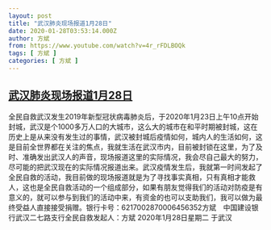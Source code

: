 ```yaml
---
layout: post
title: "武汉肺炎现场报道1月28日"
date: 2020-01-28T03:53:14.000Z
author: 方斌
from: https://www.youtube.com/watch?v=4r_rFDLBOQk
tags: [ 方斌 ]
categories: [ 方斌 ]
---
```

<!--1580183594000-->
[武汉肺炎现场报道1月28日](https://www.youtube.com/watch?v=4r_rFDLBOQk)
------

<div>
全民自救武汉发生2019年新型冠状病毒肺炎后，于2020年1月23日上午10点开始封城，武汉是个1000多万人口的大城市，这么大的城市在和平时期被封城，这在历史上是从来没有发生过的事情，武汉被封城后疫情如何，城内人的生活如何，这是目前全世界都在关注的焦点，我就生活在武汉市内，目前被封锁在这里，为了及时、准确发出武汉人的声音，现场报道这里的实际情况，我会尽自己最大的努力，尽可能的把武汉现在的实际情况报道出来。武汉疫情发生后，我就第一时间发起了全民自救的活动，我目前做的现场报道就是为了寻找事实真相，只有真相才能救人，这也是全民自救活动的一个组成部分，如果有朋友觉得我们的活动对防疫是有意义的，就可以参与到我们的活动中来，有资金的也可以支助我们，我可以做为最终受益人直接接受捐赠。银行卡号：6217002870006456352方斌　中国建设银行武汉二七路支行全民自救发起人：方斌 2020年1月28日星期二 于武汉
</div>

